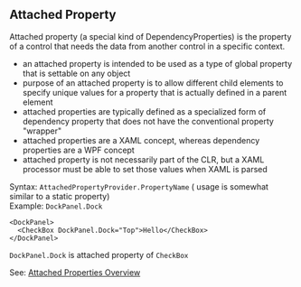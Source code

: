 ## Attached Property
Attached property (a special kind of DependencyProperties) is the property of a control that needs the data from another control in a specific context.
* an attached property is intended to be used as a type of global property that is settable on any object
* purpose of an attached property is to allow different child elements to specify unique values for a property that is actually defined in a parent element
* attached properties are typically defined as a specialized form of dependency property that does not have the conventional property "wrapper"
* attached properties are a XAML concept, whereas dependency properties are a WPF concept
* attached property is not necessarily part of the CLR, but a XAML processor must be able to set those values when XAML is parsed

Syntax: `AttachedPropertyProvider.PropertyName` ( usage is somewhat similar to a static property)    
Example: `DockPanel.Dock`
```
<DockPanel>
  <CheckBox DockPanel.Dock="Top">Hello</CheckBox>
</DockPanel>
```
`DockPanel.Dock` is attached property of `CheckBox`

See: [Attached Properties Overview](https://docs.microsoft.com/en-us/dotnet/framework/wpf/advanced/attached-properties-overview)
